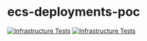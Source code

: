 # ecs-deployments-poc

[![Infrastructure Tests](https://www.bridgecrew.cloud/badges/github/gersonfa/ecs-deployments-poc/general)](https://www.bridgecrew.cloud/link/badge?vcs=github&fullRepo=gersonfa%2Fecs-deployments-poc&benchmark=INFRASTRUCTURE+SECURITY)
[![Infrastructure Tests](https://www.bridgecrew.cloud/badges/github/gersonfa/ecs-deployments-poc/cis_aws)](https://www.bridgecrew.cloud/link/badge?vcs=github&fullRepo=gersonfa%2Fecs-deployments-poc&benchmark=CIS+AWS+V1.2)
